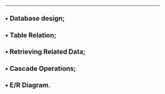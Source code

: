 ------------------------------------
• Database design;
----------------------------------
• Table Relation;
------------------------------------
• Retrieving Related Data;
--------------------------------------
• Cascade Operations;
-------------------------------------
• E/R Diagram.
-----------------------------------
